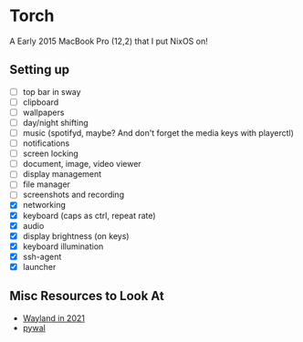 # Torch

A Early 2015 MacBook Pro (12,2) that I put NixOS on!

## Setting up

- [ ] top bar in sway
- [ ] clipboard
- [ ] wallpapers
- [ ] day/night shifting
- [ ] music (spotifyd, maybe? And don't forget the media keys with playerctl)
- [ ] notifications
- [ ] screen locking
- [ ] document, image, video viewer
- [ ] display management
- [ ] file manager
- [ ] screenshots and recording
- [x] networking
- [x] keyboard (caps as ctrl, repeat rate)
- [x] audio
- [x] display brightness (on keys)
- [x] keyboard illumination
- [x] ssh-agent
- [x] launcher

## Misc Resources to Look At

- [Wayland in 2021](https://shibumi.dev/posts/wayland-in-2021/)
- [pywal](https://github.com/dylanaraps/pywal)
